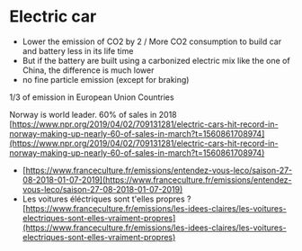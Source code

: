 # Electric car

* Lower the emission of CO2 by 2 / More CO2 consumption to build car and battery less in its life time
* But if the battery are built using a carbonized electric mix like the one of China, the difference is much lower
* no fine particle emission \(except for braking\)

1/3 of emission in European Union Countries

Norway  is world leader. 60% of sales in 2018 [https://www.npr.org/2019/04/02/709131281/electric-cars-hit-record-in-norway-making-up-nearly-60-of-sales-in-march?t=1560861708974](https://www.npr.org/2019/04/02/709131281/electric-cars-hit-record-in-norway-making-up-nearly-60-of-sales-in-march?t=1560861708974)

* [https://www.franceculture.fr/emissions/entendez-vous-leco/saison-27-08-2018-01-07-2019](https://www.franceculture.fr/emissions/entendez-vous-leco/saison-27-08-2018-01-07-2019)
* Les voitures éléctriques sont t'elles propres ? [https://www.franceculture.fr/emissions/les-idees-claires/les-voitures-electriques-sont-elles-vraiment-propres](https://www.franceculture.fr/emissions/les-idees-claires/les-voitures-electriques-sont-elles-vraiment-propres)

